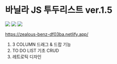 # 바닐라 JS 투두리스트 ver.1.5  
  <img src="https://img.shields.io/badge/-HTML5-E34F26?style=flat&logo=HTML5"/>
  <img src="https://img.shields.io/badge/-CSS3-1572B6?style=flat&logo=CSS3"/>
  <img src="https://img.shields.io/badge/-Javascript ES6-FF7800?style=flat&logo=Javascript"/>

https://zealous-benz-df03ba.netlify.app/


1. 3 COLUMN 드래그 & 드랍 기능
2. TO DO LIST 기초 CRUD
3. 레트로틱 디자인
